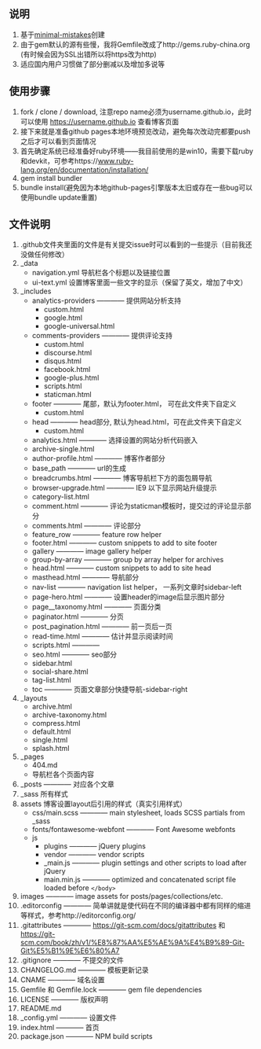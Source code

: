 ## 说明

1. 基于[minimal-mistakes](https://github.com/mmistakes/minimal-mistakes)创建
2. 由于gem默认的源有些慢，我将Gemfile改成了http://gems.ruby-china.org (有时候会因为SSL出错所以将https改为http)
3. 适应国内用户习惯做了部分删减以及增加多说等

## 使用步骤

1. fork / clone / download, 注意repo name必须为username.github.io，此时可以使用 https://username.github.io 查看博客页面
2. 接下来就是准备github pages本地环境预览改动，避免每次改动完都要push之后才可以看到页面情况
3. 首先确定系统已经准备好ruby环境——我目前使用的是win10，需要下载ruby和devkit，可参考https://www.ruby-lang.org/en/documentation/installation/
4. gem install bundler
5. bundle install(避免因为本地github-pages引擎版本太旧或存在一些bug可以使用bundle update重置)

## 文件说明

1. .github文件夹里面的文件是有关提交issue时可以看到的一些提示（目前我还没做任何修改）
2. _data
   - navigation.yml 导航栏各个标题以及链接位置
   - ui-text.yml 设置博客里面一些文字的显示（保留了英文，增加了中文）
3. _includes
   - analytics-providers ———— 提供网站分析支持
     - custom.html
     - google.html
     - google-universal.html
   - comments-providers ———— 提供评论支持
     - custom.html
     - discourse.html
     - disqus.html
     - facebook.html
     - google-plus.html
     - scripts.html
     - staticman.html
   - footer ———— 尾部，默认为footer.html， 可在此文件夹下自定义
     - custom.html
   - head ———— head部分, 默认为head.html，可在此文件夹下自定义
     - custom.html
   - analytics.html ———— 选择设置的网站分析代码嵌入
   - archive-single.html
   - author-profile.html ———— 博客作者部分
   - base_path ———— url的生成
   - breadcrumbs.html ———— 博客导航栏下方的面包屑导航
   - browser-upgrade.html ———— IE9 以下显示网站升级提示
   - category-list.html
   - comment.html ———— 评论为staticman模板时，提交过的评论显示部分
   - comments.html ———— 评论部分
   - feature_row ———— feature row helper
   - footer.html ———— custom snippets to add to site footer
   - gallery ———— image gallery helper
   - group-by-array ———— group by array helper for archives
   - head.html ———— custom snippets to add to site head
   - masthead.html ———— 导航部分
   - nav-list ———— navigation list helper， 一系列文章时sidebar-left
   - page-hero.html ———— 设置header的image后显示图片部分
   - page__taxonomy.html ———— 页面分类
   - paginator.html ———— 分页
   - post_pagination.html ———— 前一页后一页
   - read-time.html ———— 估计并显示阅读时间
   - scripts.html ———— 
   - seo.html ———— seo部分
   - sidebar.html
   - social-share.html
   - tag-list.html
   - toc ———— 页面文章部分快捷导航-sidebar-right
4. _layouts
   - archive.html
   - archive-taxonomy.html
   - compress.html
   - default.html
   - single.html
   - splash.html
5. _pages
   - 404.md
   - 导航栏各个页面内容
6. _posts ———— 对应各个文章
7. _sass 所有样式
8. assets 博客设置layout后引用的样式（真实引用样式）
   - css/main.scss ———— main stylesheet, loads SCSS partials from _sass
   - fonts/fontawesome-webfont ———— Font Awesome webfonts
   - js
     - plugins     ————     jQuery plugins
     - vendor      ————     vendor scripts
     - _main.js    ————     plugin settings and other scripts to load after jQuery
     - main.min.js ————     optimized and concatenated script file loaded before `</body>`
9. images ———— image assets for posts/pages/collections/etc.
10. .editorconfig ———— 简单讲就是使代码在不同的编译器中都有同样的缩进等样式，参考http://editorconfig.org/
11. .gitattributes ———— https://git-scm.com/docs/gitattributes 和 https://git-scm.com/book/zh/v1/%E8%87%AA%E5%AE%9A%E4%B9%89-Git-Git%E5%B1%9E%E6%80%A7
12. .gitignore ———— 不提交的文件
13. CHANGELOG.md ———— 模板更新记录
14. CNAME ———— 域名设置
15. Gemfile 和 Gemfile.lock ———— gem file dependencies
16. LICENSE ———— 版权声明
17. README.md
18. _config.yml ———— 设置文件
19. index.html ———— 首页
20. package.json ———— NPM build scripts